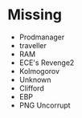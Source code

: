 # Missing

* Prodmanager
* traveller
* RAM
* ECE's Revenge2
* Kolmogorov
* Unknown
* Clifford
* EBP
* PNG Uncorrupt

